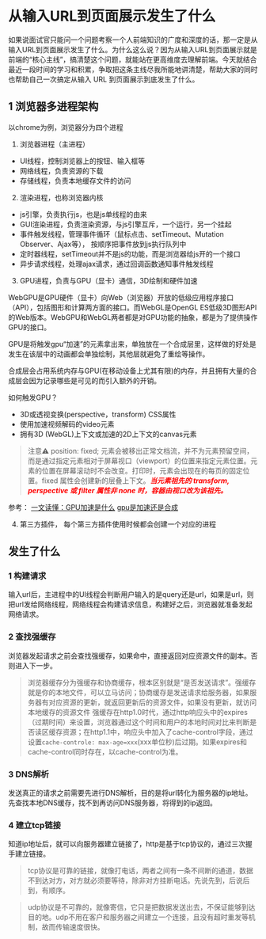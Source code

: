 # 从输入URL到页面展示发生了什么

如果说面试官只能问一个问题考察一个人前端知识的广度和深度的话，那一定是从输入URL到页面展示发生了什么。为什么这么说？因为从输入URL到页面展示就是前端的“核心主线”，搞清楚这个问题，就能站在更高维度去理解前端。今天就结合最近一段时间的学习和积累，争取把这条主线尽我所能地讲清楚，帮助大家的同时也帮助自己一次搞定从输入 URL 到页面展示到底发生了什么。

## 1 浏览器多进程架构

以chrome为例，浏览器分为四个进程

1. 浏览器进程（主进程）
+ UI线程，控制浏览器上的按钮、输入框等
+ 网络线程，负责资源的下载
+ 存储线程，负责本地缓存文件的访问

2. 渲染进程，也称浏览器内核
+ js引擎，负责执行js，也是js单线程的由来
+ GUI渲染进程，负责渲染资源，与js引擎互斥，一个运行，另一个挂起
+ 事件触发线程，管理事件循环（鼠标点击、setTimeout、Mutation Observer、Ajax等）， 按顺序把事件放到js执行队列中
+ 定时器线程，setTimeout并不是js的功能，而是浏览器给js开的一个接口
+ 异步请求线程，处理ajax请求，通过回调函数通知事件触发线程

3. GPU进程，负责与GPU（显卡）通信，3D绘制和硬件加速

WebGPU是GPU硬件（显卡）向Web（浏览器）开放的低级应用程序接口（API），包括图形和计算两方面的接口。而WebGL是OpenGL ES低级3D图形API的Web版本。WebGPU和WebGL两者都是对GPU功能的抽象，都是为了提供操作GPU的接口。

GPU是将触发gpu“加速”的元素拿出来，单独放在一个合成层里，这样做的好处是发生在该层中的动画都会单独绘制，其他层就避免了重绘等操作。

合成层会占用系统内存与GPU(在移动设备上尤其有限)的内存，并且拥有大量的合成层会因为记录哪些是可见的而引入额外的开销。

如何触发GPU？
+ 3D或透视变换(perspective，transform) CSS属性
+ 使用加速视频解码的video元素
+ 拥有3D (WebGL)上下文或加速的2D上下文的canvas元素


> 注意⚠️
> position: fixed;
> 元素会被移出正常文档流，并不为元素预留空间，而是通过指定元素相对于屏幕视口（viewport）的位置来指定元素位置。元素的位置在屏幕滚动时不会改变。打印时，元素会出现在的每页的固定位置。fixed 属性会创建新的层叠上下文。***<font color=red>当元素祖先的 transform, perspective 或 filter 属性非 none 时，容器由视口改为该祖先。</font>***

参考： [一文读懂：GPU加速是什么](https://baijiahao.baidu.com/s?id=1564835558133838&wfr=spider&for=pc) [gpu是加速还是合成](https://www.jianshu.com/p/88278b1516fe)

4. 第三方插件， 每个第三方插件使用时候都会创建一个对应的进程

## 发生了什么

### 1 构建请求

输入url后，主进程中的UI线程会判断用户输入的是query还是url，如果是url，则把url发给网络线程，网络线程会构建请求信息，构建好之后，浏览器就准备发起网络请求。

### 2 查找强缓存

浏览器发起请求之前会查找强缓存，如果命中，直接返回对应资源文件的副本。否则进入下一步。

> 浏览器缓存分为强缓存和协商缓存，根本区别就是“是否发送请求”。强缓存就是你的本地文件，可以立马访问；协商缓存是发送请求给服务器，如果服务器有对应资源的更新，就返回更新后的资源文件，如果没有更新，就访问本地缓存的资源文件
> 强缓存在http1.0时代，通过http响应头中的expires（过期时间）来设置，浏览器通过这个时间和用户的本地时间对比来判断是否读区缓存资源；在http1.1中，响应头中加入了cache-control字段，通过设置`cache-controle: max-age=xxx`(xxx单位秒)后过期。如果expires和cache-control同时存在，以cache-control为准。

### 3 DNS解析

发送真正的请求之前需要先进行DNS解析，目的是将url转化为服务器的ip地址。先查找本地DNS缓存，找不到再访问DNS服务器，将得到的ip返回。

### 4 建立tcp链接

知道ip地址后，就可以向服务器建立链接了，http是基于tcp协议的，通过三次握手建立链接。

> tcp协议是可靠的链接，就像打电话，两者之间有一条不间断的通道，数据不到达对方，对方就必须要等待，除非对方挂断电话。先说先到，后说后到，有顺序。

> udp协议是不可靠的，就像寄信，它只是把数据发送出去，不保证能够到达目的地。udp不用在客户和服务器之间建立一个连接，且没有超时重发等机制，故而传输速度很快。











































